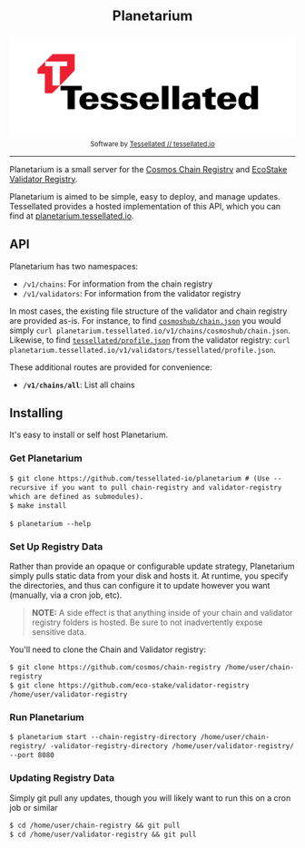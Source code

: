 <div align="center">
<p style="font-size:24px; font-weight: bold;">Planetarium</p>
<p>
      <img alt="Tessellated Logo" src="media/tessellated-logo.png" />
<small>Software by <a href="https://tessellated.io" target="_blank"> Tessellated // tessellated.io</a></small>
</p>
</div>

---
Planetarium is a small server for the [Cosmos Chain Registry](https://github.com/cosmos/chain-registry) and [EcoStake Validator Registry](https://github.com/eco-stake/validator-registry).

Planetarium is aimed to be simple, easy to deploy, and manage updates. Tessellated provides a hosted implementation of this API, which you can find at [planetarium.tessellated.io](https://planetarium.tessellated.io).

## API 

Planetarium has two namespaces:
- `/v1/chains`: For information from the chain registry
- `/v1/validators`: For information from the validator registry

In most cases, the existing file structure of the validator and chain registry are provided as-is. For instance, to find [`cosmoshub/chain.json`](https://github.com/cosmos/chain-registry/blob/0995e7859e47136a7cb98d97c0e93739f268b091/cosmoshub/chain.json) you would simply `curl planetarium.tessellated.io/v1/chains/cosmoshub/chain.json`. Likewise, to find [`tessellated/profile.json`](https://github.com/eco-stake/validator-registry/blob/e1a994fdd93af96d021fe14bd52815c2adb793cf/tessellated/profile.json) from the validator registry: ``curl planetarium.tessellated.io/v1/validators/tessellated/profile.json``.

These additional routes are provided for convenience:
- **`/v1/chains/all`**: List all chains

## Installing

It's easy to install or self host Planetarium. 

### Get Planetarium

```shell
$ git clone https://github.com/tessellated-io/planetarium # (Use --recursive if you want to pull chain-registry and validator-registry which are defined as submodules).
$ make install
 
$ planetarium --help
```

### Set Up Registry Data

Rather than provide an opaque or configurable update strategy, Planetarium simply pulls static data from your disk and hosts it. At runtime, you specify the directories, and thus can configure it to update however you want (manually, via a cron job, etc).

> **NOTE:** A side effect is that anything inside of your chain and validator registry folders is hosted. Be sure to not inadvertently expose sensitive data. 

You'll need to clone the Chain and Validator registry:
```shell
$ git clone https://github.com/cosmos/chain-registry /home/user/chain-registry
$ git clone https://github.com/eco-stake/validator-registry /home/user/validator-registry 
```

### Run Planetarium

```shell
$ planetarium start --chain-registry-directory /home/user/chain-registry/ -validator-registry-directory /home/user/validator-registry/ --port 8080
```

### Updating Registry Data

Simply git pull any updates, though you will likely want to run this on a cron job or similar

```shell
$ cd /home/user/chain-registry && git pull
$ cd /home/user/validator-registry && git pull
```

